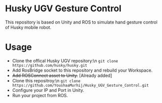 # Husky UGV Gesture Control
This repository is based on Unity and ROS to simulate hand gesture control of Husky mobile robot.

# Usage
- Clone the offical Husky UGV repository:\n
  ```git clone https://github.com/husky/husky.git```
- Add RosBridge socket to this repository and rebuild your Workspace.
- ~~Add ROSConnect asset to Unity.~~ [Already added]
- Clone this repositroy:\n
  ```git clone https://github.com/YoushaaMurhij/Husky_UGV_Gesture_Control.git```
- Configure your IP and Port in Unity.
- Run your project from ROS.


